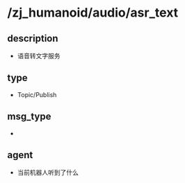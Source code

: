 # /zj_humanoid/audio/asr_text

## description
- 语音转文字服务

## type
- Topic/Publish

## msg_type
- [](../../../zj_humanoid_types.md#)

## agent
- 当前机器人听到了什么

